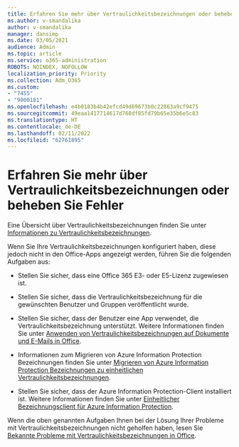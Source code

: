 ```yaml
---
title: Erfahren Sie mehr über Vertraulichkeitsbezeichnungen oder beheben Sie Fehler
ms.author: v-smandalika
author: v-smandalika
manager: dansimp
ms.date: 03/05/2021
audience: Admin
ms.topic: article
ms.service: o365-administration
ROBOTS: NOINDEX, NOFOLLOW
localization_priority: Priority
ms.collection: Adm_O365
ms.custom:
- "7455"
- "9000181"
ms.openlocfilehash: e4b0183b4b42efcd49d69673b0c22863a9cf9475
ms.sourcegitcommit: 49eaa1417714617d768df85fd79b65e35b6e5c83
ms.translationtype: HT
ms.contentlocale: de-DE
ms.lasthandoff: 02/11/2022
ms.locfileid: "62761895"
---
```

# <a name="learn-about-or-troubleshoot-sensitivity-labels"></a>Erfahren Sie mehr über Vertraulichkeitsbezeichnungen oder beheben Sie Fehler

Eine Übersicht über Vertraulichkeitsbezeichnungen finden Sie unter [Informationen zu Vertraulichkeitsbezeichnungen](https://docs.microsoft.com/microsoft-365/compliance/sensitivity-labels).

Wenn Sie Ihre Vertraulichkeitsbezeichnungen konfiguriert haben, diese jedoch nicht in den Office-Apps angezeigt werden, führen Sie die folgenden Aufgaben aus:

- Stellen Sie sicher, dass eine Office 365 E3- oder E5-Lizenz zugewiesen ist.

- Stellen Sie sicher, dass die Vertraulichkeitsbezeichnung für die gewünschten Benutzer und Gruppen veröffentlicht wurde.

- Stellen Sie sicher, dass der Benutzer eine App verwendet, die Vertraulichkeitsbezeichnung unterstützt. Weitere Informationen finden Sie unter [Anwenden von Vertraulichkeitsbezeichnungen auf Dokumente und E-Mails in Office](https://support.microsoft.com/topic/apply-sensitivity-labels-to-your-files-and-email-in-office-2f96e7cd-d5a4-403b-8bd7-4cc636bae0f9).

- Informationen zum Migrieren von Azure Information Protection Bezeichnungen finden Sie unter [Migrieren von Azure Information Protection Bezeichnungen zu einheitlichen Vertraulichkeitsbezeichnungen](https://docs.microsoft.com/azure/information-protection/configure-policy-migrate-labels).

- Stellen Sie sicher, dass der Azure Information Protection-Client installiert ist. Weitere Informationen finden Sie unter [Einheitlicher Bezeichnungsclient für Azure Information Protection](https://docs.microsoft.com/azure/information-protection/rms-client/unifiedlabelingclient-version-release-history).

Wenn die oben genannten Aufgaben Ihnen bei der Lösung Ihrer Probleme mit Vertraulichkeitsbezeichnungen nicht geholfen haben, lesen Sie [Bekannte Probleme mit Vertraulichkeitsbezeichnungen in Office](https://support.microsoft.com/topic/known-issues-with-sensitivity-labels-in-office-b169d687-2bbd-4e21-a440-7da1b2743edc).
